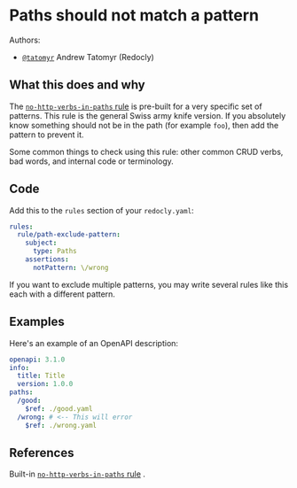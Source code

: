 # Paths should not match a pattern

Authors:

- [`@tatomyr`](https://github.com/tatomyr) Andrew Tatomyr (Redocly)

## What this does and why

The [`no-http-verbs-in-paths` rule](https://redocly.com/docs/cli/rules/no-http-verbs-in-paths/#no-http-verbs-in-paths) is pre-built for a very specific set of patterns.
This rule is the general Swiss army knife version.
If you absolutely know something should not be in the path (for example `foo`), then add the pattern to prevent it.

Some common things to check using this rule: other common CRUD verbs, bad words, and internal code or terminology.

## Code

Add this to the `rules` section of your `redocly.yaml`:

```yaml
rules:
  rule/path-exclude-pattern:
    subject:
      type: Paths
    assertions:
      notPattern: \/wrong
```

If you want to exclude multiple patterns, you may write several rules like this each with a different pattern.

## Examples

Here's an example of an OpenAPI description:

```yaml
openapi: 3.1.0
info:
  title: Title
  version: 1.0.0
paths:
  /good:
    $ref: ./good.yaml
  /wrong: # <-- This will error
    $ref: ./wrong.yaml
```

## References

Built-in [`no-http-verbs-in-paths` rule](https://redocly.com/docs/cli/rules/no-http-verbs-in-paths/#no-http-verbs-in-paths) .
